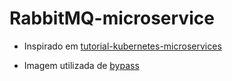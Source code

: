 # RabbitMQ-microservice
- Inspirado em [tutorial-kubernetes-microservices
](https://github.com/eduardo-matos/tutorial-kubernetes-microservices.git)

- Imagem utilizada de [bypass](https://github.com/eduardo-matos/bypass)
